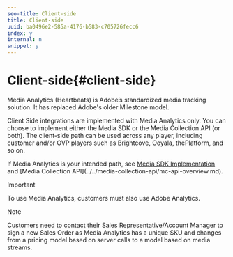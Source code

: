 ```yaml
---
seo-title: Client-side
title: Client-side
uuid: ba0496e2-585a-4176-b583-c705726fecc6
index: y
internal: n
snippet: y
---
```


# Client-side{#client-side}

Media Analytics (Heartbeats) is Adobe’s standardized media tracking solution. It has replaced Adobe's older Milestone model.

Client Side integrations are implemented with Media Analytics only. You can choose to implement either the Media SDK or the Media Collection API (or both). The client-side path can be used across any player, including customer and/or OVP players such as Brightcove, Ooyala, thePlatform, and so on.

If Media Analytics is your intended path, see [Media SDK Implementation](https://marketing.adobe.com/resources/help/en_US/sc/appmeasurement/hbvideo/c_vhl_stand-implement.html) and \[Media Collection API\]\(../../media-collection-api/mc-api-overview.md\).

>[!IMPORTANT]
>
>To use Media Analytics, customers must also use Adobe Analytics.

>[!NOTE]
>
>Customers need to contact their Sales Representative/Account Manager to sign a new Sales Order as Media Analytics has a unique SKU and changes from a pricing model based on server calls to a model based on media streams.

